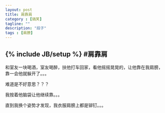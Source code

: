 ```yaml
---
layout: post
title: 肩靠肩
category : [搞笑]
tagline: ""
description: "段子"
tags : [肩膀]
---
```

{% include JB/setup %}
#肩靠肩
---
和室友一块喝酒，室友喝醉，扶他打车回家，看他摇摇晃晃的，让他靠在我肩膀，靠一会他就躲开了。。。
<!--break-->
难道是不好意思？？？

我按着他脑袋让他继续靠。。。

直到我换个姿势才发现，我衣服肩膀上都是铆钉。。。